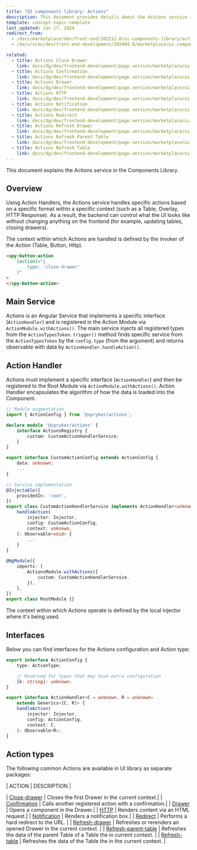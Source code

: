 ```yaml
---
title: "UI components library: Actions"
description: This document provides details about the Actions service in the Components Library.
template: concept-topic-template
last_updated: Jan 17, 2024
redirect_from:
  - /docs/marketplace/dev/front-end/202212.0/ui-components-library/actions/
  - /docs/scos/dev/front-end-development/202404.0/marketplace/ui-components-library/actions/ui-components-library-actions.html

related:
  - title: Actions Close Drawer
    link: docs/dg/dev/frontend-development/page.version/marketplace/ui-components-library/actions/actions-close-drawer.html
  - title: Actions Confirmation
    link: docs/dg/dev/frontend-development/page.version/marketplace/ui-components-library/actions/actions-confirmation.html
  - title: Actions Drawer
    link: docs/dg/dev/frontend-development/page.version/marketplace/ui-components-library/actions/actions-drawer.html
  - title: Actions HTTP
    link: docs/dg/dev/frontend-development/page.version/marketplace/ui-components-library/actions/actions-http.html
  - title: Actions Notification
    link: docs/dg/dev/frontend-development/page.version/marketplace/ui-components-library/actions/actions-notification.html
  - title: Actions Redirect
    link: docs/dg/dev/frontend-development/page.version/marketplace/ui-components-library/actions/actions-redirect.html
  - title: Actions Refresh Drawer
    link: docs/dg/dev/frontend-development/page.version/marketplace/ui-components-library/actions/actions-refresh-drawer.html
  - title: Actions Refresh Parent Table
    link: docs/dg/dev/frontend-development/page.version/marketplace/ui-components-library/actions/actions-refresh-parent-table.html
  - title: Actions Refresh Table
    link: docs/dg/dev/frontend-development/page.version/marketplace/ui-components-library/actions/actions-refresh-table.html
---
```


This document explains the Actions service in the Components Library.

## Overview

Using Action Handlers, the Actions service handles specific actions based on a specific format within a specific context (such as a Table, Overlay, HTTP Response).
As a result, the backend can control what the UI looks like without changing anything on the frontend (for example, updating tables, closing drawers).

The context within which Actions are handled is defined by the invoker of the Action (Table, Button, Http).

```html
<spy-button-action
    [action]="{
        type: 'close-drawer'
    }"
>
</spy-button-action>
```

## Main Service

Actions is an Angular Service that implements a specific interface (`ActionHandler`) and is registered in the Action Module via `ActionModule.withActions()`.
The main service injects all registered types from the `ActionTypesToken`.
`trigger()` method finds specific service from the `ActionTypesToken` by the `config.type` (from the argument) and returns observable with data by `ActionHandler.handleAction()`.

## Action Handler

Actions must implement a specific interface (`ActionHandler`) and then be registered to the Root Module via `ActionModule.withActions()`.
Action Handler encapsulates the algorithm of how the data is loaded into the Component.

```ts
// Module augmentation
import { ActionConfig } from '@spryker/actions';

declare module '@spryker/actions' {
    interface ActionsRegistry {
        custom: CustomActionHandlerService;
    }
}

export interface CustomActionConfig extends ActionConfig {
    data: unknown;
    ...
}

// Service implementation
@Injectable({
    providedIn: 'root',
})
export class CustomActionHandlerService implements ActionHandler<unknown, void> {
    handleAction(
        injector: Injector,
        config: CustomActionConfig,
        context: unknown,
    ): Observable<void> {
        ...
    }
}

@NgModule({
    imports: [
        ActionsModule.withActions({
            custom: CustomActionHandlerService,
        }),
    ],
})
export class RootModule {}
```

The context within which Actions operate is defined by the local injector where it's being used.

## Interfaces

Below you can find interfaces for the Actions configuration and Action type:

```ts
export interface ActionConfig {
    type: ActionType;

    // Reserved for types that may have extra configuration
    [k: string]: unknown;
}

export interface ActionHandler<C = unknown, R = unknown>
    extends Generics<[C, R]> {
    handleAction(
        injector: Injector,
        config: ActionConfig,
        context: C,
    ): Observable<R>;
}
```

## Action types

The following common Actions are available in UI library as separate packages:

| ACTION | DESCRIPTION |

| [Close-drawer](/docs/dg/dev/frontend-development/{{page.version}}/marketplace/ui-components-library/actions/actions-close-drawer.html)  | Closes the first Drawer in the current context.|
| [Confirmation](/docs/dg/dev/frontend-development/{{page.version}}/marketplace/ui-components-library/actions/actions-confirmation.html)  | Calls another registered action with a confirmation.|
| [Drawer](/docs/dg/dev/frontend-development/{{page.version}}/marketplace/ui-components-library/actions/actions-drawer.html)  | Opens a component in the Drawer.|
| [HTTP](/docs/dg/dev/frontend-development/{{page.version}}/marketplace/ui-components-library/actions/actions-http.html)  | Renders content via an HTML request.|
| [Notification](/docs/dg/dev/frontend-development/{{page.version}}/marketplace/ui-components-library/actions/actions-notification.html)  | Renders a notification box.|
| [Redirect](/docs/dg/dev/frontend-development/{{page.version}}/marketplace/ui-components-library/actions/actions-redirect.html) |  Performs a hard redirect to the URL.  |
| [Refresh-drawer](/docs/dg/dev/frontend-development/{{page.version}}/marketplace/ui-components-library/actions/actions-refresh-drawer.html)  | Refreshes or rerenders an opened Drawer in the current context.  |
| [Refresh-parent-table](/docs/dg/dev/frontend-development/{{page.version}}/marketplace/ui-components-library/actions/actions-refresh-parent-table.html) | Refreshes the data of the parent Table of a Table the in current context. |
| [Refresh-table](/docs/dg/dev/frontend-development/{{page.version}}/marketplace/ui-components-library/actions/actions-refresh-table.html) |  Refreshes the data of the Table the in the current context.  |
